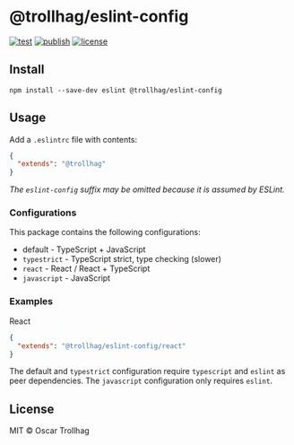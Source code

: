 # @trollhag/eslint-config

[![test](https://github.com/trollhag/eslint-config/workflows/test/badge.svg)](https://github.com/trollhag/eslint-config/actions/workflows/test.yml)
[![publish](https://github.com/trollhag/eslint-config/workflows/publish/badge.svg)](https://github.com/trollhag/eslint-config/actions/workflows/publish.yml)
[![license](https://img.shields.io/github/license/trollhag/eslint-config.svg)](https://github.com/trollhag/eslint-config/blob/main/LICENSE)

## Install

```shell script
npm install --save-dev eslint @trollhag/eslint-config
```

## Usage

Add a `.eslintrc` file with contents:

```json
{
  "extends": "@trollhag"
}
```

_The `eslint-config` suffix may be omitted because it is assumed by ESLint._

### Configurations

This package contains the following configurations:

- default - TypeScript + JavaScript
- `typestrict` - TypeScript strict, type checking (slower)
- `react` - React / React + TypeScript
- `javascript` - JavaScript

### Examples

React

```json
{
  "extends": "@trollhag/eslint-config/react"
}
```

The default and `typestrict` configuration require `typescript` and `eslint` as peer dependencies. The `javascript` configuration only requires `eslint`.

## License

MIT © Oscar Trollhag
